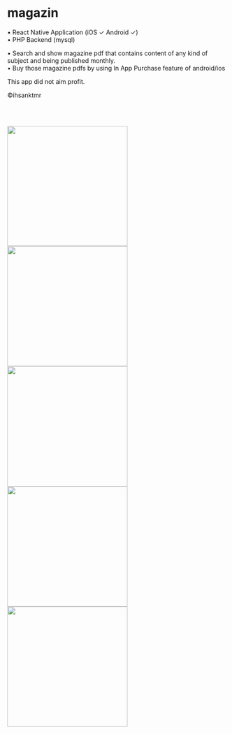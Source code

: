 # magazin

• React Native Application (iOS ✓ Android ✓)<br>
• PHP Backend (mysql)

• Search and show magazine pdf that contains content of any kind of subject and being published monthly. <br>
• Buy those magazine pdfs by using In App Purchase feature of android/ios 

This app did not aim profit.

©ihsanktmr

<br>
<br>

<p float="left">
   <img src="http://ihsankatmer.tk/images/magazin1.jpg" width="275">
   <img src="http://ihsankatmer.tk/images/magazin2.jpg" width="275">
   <img src="http://ihsankatmer.tk/images/magazin3.jpg" width="275">
   <img src="http://ihsankatmer.tk/images/magazin5.jpg" width="275">
   <img src="http://ihsankatmer.tk/images/magazin4.jpg" width="275">
 
</p>
